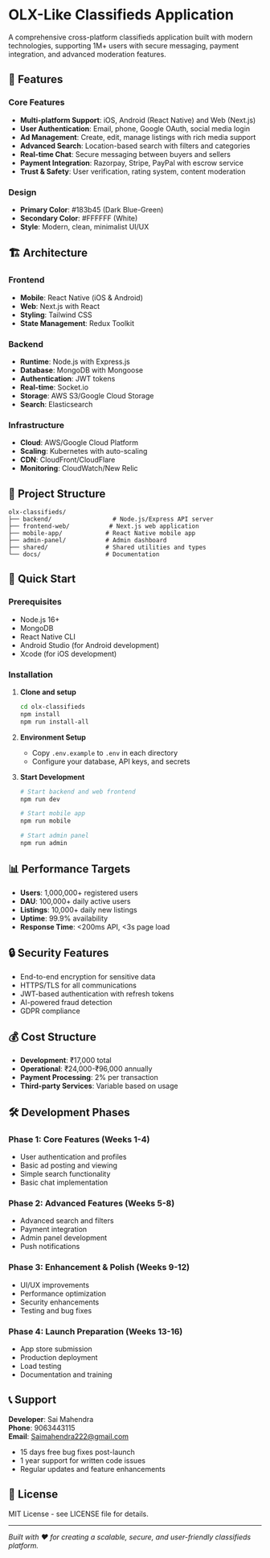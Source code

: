 # OLX-Like Classifieds Application

A comprehensive cross-platform classifieds application built with modern technologies, supporting 1M+ users with secure messaging, payment integration, and advanced moderation features.

## 🚀 Features

### Core Features
- **Multi-platform Support**: iOS, Android (React Native) and Web (Next.js)
- **User Authentication**: Email, phone, Google OAuth, social media login
- **Ad Management**: Create, edit, manage listings with rich media support
- **Advanced Search**: Location-based search with filters and categories
- **Real-time Chat**: Secure messaging between buyers and sellers
- **Payment Integration**: Razorpay, Stripe, PayPal with escrow service
- **Trust & Safety**: User verification, rating system, content moderation

### Design
- **Primary Color**: #183b45 (Dark Blue-Green)
- **Secondary Color**: #FFFFFF (White)
- **Style**: Modern, clean, minimalist UI/UX

## 🏗️ Architecture

### Frontend
- **Mobile**: React Native (iOS & Android)
- **Web**: Next.js with React
- **Styling**: Tailwind CSS
- **State Management**: Redux Toolkit

### Backend
- **Runtime**: Node.js with Express.js
- **Database**: MongoDB with Mongoose
- **Authentication**: JWT tokens
- **Real-time**: Socket.io
- **Storage**: AWS S3/Google Cloud Storage
- **Search**: Elasticsearch

### Infrastructure
- **Cloud**: AWS/Google Cloud Platform
- **Scaling**: Kubernetes with auto-scaling
- **CDN**: CloudFront/CloudFlare
- **Monitoring**: CloudWatch/New Relic

## 📱 Project Structure

```
olx-classifieds/
├── backend/                 # Node.js/Express API server
├── frontend-web/           # Next.js web application
├── mobile-app/            # React Native mobile app
├── admin-panel/           # Admin dashboard
├── shared/                # Shared utilities and types
└── docs/                  # Documentation
```

## 🚀 Quick Start

### Prerequisites
- Node.js 16+
- MongoDB
- React Native CLI
- Android Studio (for Android development)
- Xcode (for iOS development)

### Installation

1. **Clone and setup**
   ```bash
   cd olx-classifieds
   npm install
   npm run install-all
   ```

2. **Environment Setup**
   - Copy `.env.example` to `.env` in each directory
   - Configure your database, API keys, and secrets

3. **Start Development**
   ```bash
   # Start backend and web frontend
   npm run dev
   
   # Start mobile app
   npm run mobile
   
   # Start admin panel
   npm run admin
   ```

## 📊 Performance Targets

- **Users**: 1,000,000+ registered users
- **DAU**: 100,000+ daily active users
- **Listings**: 10,000+ daily new listings
- **Uptime**: 99.9% availability
- **Response Time**: <200ms API, <3s page load

## 🔒 Security Features

- End-to-end encryption for sensitive data
- HTTPS/TLS for all communications
- JWT-based authentication with refresh tokens
- AI-powered fraud detection
- GDPR compliance

## 💰 Cost Structure

- **Development**: ₹17,000 total
- **Operational**: ₹24,000-₹96,000 annually
- **Payment Processing**: 2% per transaction
- **Third-party Services**: Variable based on usage

## 🛠️ Development Phases

### Phase 1: Core Features (Weeks 1-4)
- User authentication and profiles
- Basic ad posting and viewing
- Simple search functionality
- Basic chat implementation

### Phase 2: Advanced Features (Weeks 5-8)
- Advanced search and filters
- Payment integration
- Admin panel development
- Push notifications

### Phase 3: Enhancement & Polish (Weeks 9-12)
- UI/UX improvements
- Performance optimization
- Security enhancements
- Testing and bug fixes

### Phase 4: Launch Preparation (Weeks 13-16)
- App store submission
- Production deployment
- Load testing
- Documentation and training

## 📞 Support

**Developer**: Sai Mahendra  
**Phone**: 9063443115  
**Email**: Saimahendra222@gmail.com

- 15 days free bug fixes post-launch
- 1 year support for written code issues
- Regular updates and feature enhancements

## 📄 License

MIT License - see LICENSE file for details.

---

*Built with ❤️ for creating a scalable, secure, and user-friendly classifieds platform.*



